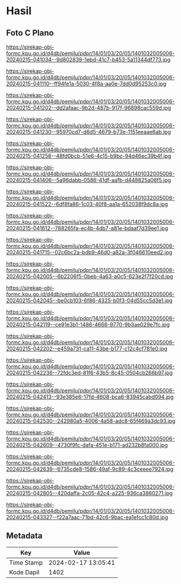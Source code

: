 # Hasil

## Foto C Plano

https://sirekap-obj-formc.kpu.go.id/d4db/pemilu/pdpr/14/01/03/20/05/1401032005006-20240215-041034--9d802839-1ebd-41c7-b453-5a11344df773.jpg

https://sirekap-obj-formc.kpu.go.id/d4db/pemilu/pdpr/14/01/03/20/05/1401032005006-20240215-041110--ff94fe1a-5030-4f8a-aa0e-7dd0d95253c0.jpg

https://sirekap-obj-formc.kpu.go.id/d4db/pemilu/pdpr/14/01/03/20/05/1401032005006-20240215-041202--dd2afaac-9b2d-487b-917f-96898cac559d.jpg

https://sirekap-obj-formc.kpu.go.id/d4db/pemilu/pdpr/14/01/03/20/05/1401032005006-20240215-041230--95970cd7-d6d5-4679-b73e-1151eeaae6ab.jpg

https://sirekap-obj-formc.kpu.go.id/d4db/pemilu/pdpr/14/01/03/20/05/1401032005006-20240215-041258--48fd0bcb-51e6-4c15-b9bc-94d46ec39b4f.jpg

https://sirekap-obj-formc.kpu.go.id/d4db/pemilu/pdpr/14/01/03/20/05/1401032005006-20240215-041406--5a96dabb-0586-41df-aafb-d448825a06f5.jpg

https://sirekap-obj-formc.kpu.go.id/d4db/pemilu/pdpr/14/01/03/20/05/1401032005006-20240215-041522--6df8fa86-1c03-40f8-aa1a-652038f9dc8a.jpg

https://sirekap-obj-formc.kpu.go.id/d4db/pemilu/pdpr/14/01/03/20/05/1401032005006-20240215-041612--788265fa-ec4b-4db7-a81e-bdaaf7d39ee1.jpg

https://sirekap-obj-formc.kpu.go.id/d4db/pemilu/pdpr/14/01/03/20/05/1401032005006-20240215-041715--02c6bc2a-bdb9-46d0-a82a-3f046610eed2.jpg

https://sirekap-obj-formc.kpu.go.id/d4db/pemilu/pdpr/14/01/03/20/05/1401032005006-20240215-042005--6b2206f5-0beb-4a63-a0c5-623e2f7f20cd.jpg

https://sirekap-obj-formc.kpu.go.id/d4db/pemilu/pdpr/14/01/03/20/05/1401032005006-20240215-042045--be0cb103-6f86-4325-b0f3-04d55cc5d3e1.jpg

https://sirekap-obj-formc.kpu.go.id/d4db/pemilu/pdpr/14/01/03/20/05/1401032005006-20240215-042119--ce91e3b1-1486-4666-9770-9b3ae029e7fc.jpg

https://sirekap-obj-formc.kpu.go.id/d4db/pemilu/pdpr/14/01/03/20/05/1401032005006-20240215-042202--e459a731-ca11-43be-b177-c12c4cf781e0.jpg

https://sirekap-obj-formc.kpu.go.id/d4db/pemilu/pdpr/14/01/03/20/05/1401032005006-20240215-042236--72fdc3ed-81f6-43b5-8c45-0504cb266b97.jpg

https://sirekap-obj-formc.kpu.go.id/d4db/pemilu/pdpr/14/01/03/20/05/1401032005006-20240215-042413--93e385e6-17fd-4608-bca6-83945cabd094.jpg

https://sirekap-obj-formc.kpu.go.id/d4db/pemilu/pdpr/14/01/03/20/05/1401032005006-20240215-042530--242980a5-4006-4a58-adc8-65f469a3dc93.jpg

https://sirekap-obj-formc.kpu.go.id/d4db/pemilu/pdpr/14/01/03/20/05/1401032005006-20240215-042609--4730f9fc-dafa-451e-b171-ad232b8fa000.jpg

https://sirekap-obj-formc.kpu.go.id/d4db/pemilu/pdpr/14/01/03/20/05/1401032005006-20240215-042639--6735cde8-1586-49af-9c89-4c3ceeee7924.jpg

https://sirekap-obj-formc.kpu.go.id/d4db/pemilu/pdpr/14/01/03/20/05/1401032005006-20240215-042805--420daffa-2c05-42c4-a225-936ca3860271.jpg

https://sirekap-obj-formc.kpu.go.id/d4db/pemilu/pdpr/14/01/03/20/05/1401032005006-20240215-043327--f22a7aac-71bd-42c6-9bac-ea1efcc1c80d.jpg


## Metadata

| Key        | Value               |
| ---------- | ------------------- |
| Time Stamp | 2024-02-17 13:05:41 |
| Kode Dapil | 1402                |



